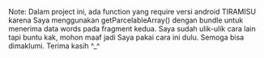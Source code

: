 Note: Dalam project ini, ada function yang require versi android TIRAMISU karena Saya menggunakan getParcelableArray() dengan bundle untuk menerima data words pada fragment kedua. Saya sudah ulik-ulik cara lain tapi buntu kak, mohon maaf jadi Saya pakai cara ini dulu. Semoga bisa dimaklumi. Terima kasih ^_^
